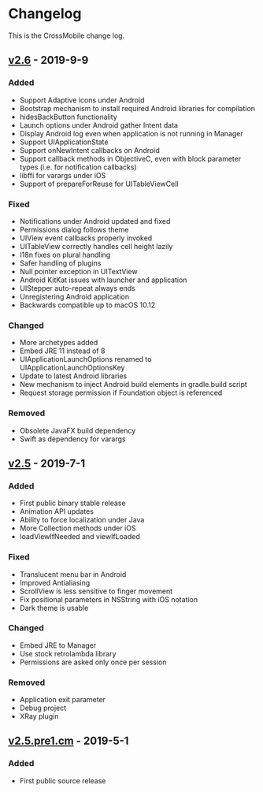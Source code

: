 # Changelog
This is the CrossMobile change log.

## [v2.6] - 2019-9-9

### Added
- Support Adaptive icons under Android
- Bootstrap mechanism to install required Android libraries for compilation
- hidesBackButton functionality
- Launch options under Android gather Intent data
- Display Android log even when application is not running in Manager
- Support UIApplicationState
- Support onNewIntent callbacks on Android
- Support callback methods in ObjectiveC, even with block parameter types (i.e. for notification callbacks)
- libffi for varargs under iOS
- Support of prepareForReuse for UITableViewCell

### Fixed
- Notifications under Android updated and fixed
- Permissions dialog follows theme
- UIView event callbacks properly invoked
- UITableView correctly handles cell height lazily
- I18n fixes on plural handling
- Safer handling of plugins
- Null pointer exception in UITextView
- Android KitKat issues with launcher and application
- UIStepper auto-repeat always ends
- Unregistering Android application
- Backwards compatible up to macOS 10.12

### Changed
- More archetypes added
- Embed JRE 11 instead of 8
- UIApplicationLaunchOptions renamed to UIApplicationLaunchOptionsKey
- Update to latest Android libraries
- New mechanism to inject Android build elements in gradle.build script
- Request storage permission if Foundation object is referenced

### Removed
- Obsolete JavaFX build dependency
- Swift as dependency for varargs

## [v2.5] - 2019-7-1

### Added
- First public binary stable release
- Animation API updates
- Ability to force localization under Java
- More Collection methods under iOS
- loadViewIfNeeded and viewIfLoaded

### Fixed
- Translucent menu bar in Android
- Improved Antialiasing
- ScrollView is less sensitive to finger movement
- Fix positional parameters in NSString with iOS notation
- Dark theme is usable

### Changed
- Embed JRE to Manager
- Use stock retrolambda library
- Permissions are asked only once per session 

### Removed
- Application exit parameter
- Debug project
- XRay plugin

## [v2.5.pre1.cm] - 2019-5-1
### Added
- First public source release

[v2.6]: https://github.com/crossmob/CrossMobile/compare/v2.5...v2.6
[v2.5]: https://github.com/crossmob/CrossMobile/compare/v2.5.pre1.cm...v2.5
[v2.5.pre1.cm]: https://github.com/crossmob/CrossMobile/tree/v2.5.pre1.cm
